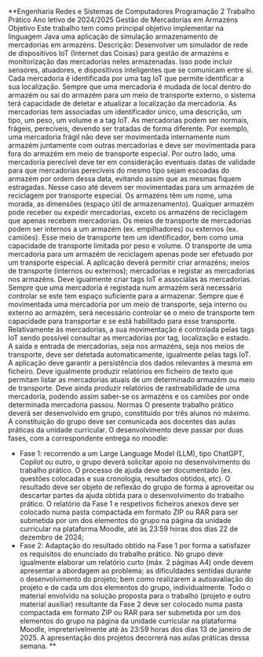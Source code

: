 **Engenharia Redes e Sistemas de Computadores
Programação 2
Trabalho Prático
Ano letivo de 2024/2025
Gestão de Mercadorias em Armazéns
Objetivo
Este trabalho tem como principal objetivo implementar na linguagem Java uma aplicação de
simulação armazenamento de mercadorias em armazéns.
Descrição:
Desenvolver um simulador de rede de dispositivos IoT (Internet das Coisas) para gestão de
armazéns e monitorização das mercadorias neles armazenadas. Isso pode incluir sensores,
atuadores, e dispositivos inteligentes que se comunicam entre si.
Cada mercadoria é identificada por uma tag IoT que permite identificar a sua localização.
Sempre que uma mercadoria é mudada de local dentro do armazém ou sai do armazém para
um meio de transporte externo, o sistema terá capacidade de detetar e atualizar a localização
da mercadoria.
As mercadorias tem associadas um identificador único, uma descrição, um tipo, um peso, um
volume e a tag IoT. As mercadorias podem ser normais, frágeis, perecíveis, devendo ser tratadas
de forma diferente. Por exemplo, uma mercadoria frágil não deve ser movimentada
internamente num armazém juntamente com outras mercadorias e deve ser movimentada para
fora do armazém em meio de transporte especial. Por outro lado, uma mercadoria perecível
deve ter em consideração eventuais datas de validade para que mercadorias perecíveis do
mesmo tipo sejam escoadas do armazém por ordem dessa data, evitando assim que as mesmas
fiquem estragadas. Nesse caso até devem ser movimentadas para um armazém de reciclagem
por transporte especial.
Os armazéns têm um nome, uma morada, as dimensões (espaço útil de armazenamento).
Qualquer armazém pode receber ou expedir mercadorias, exceto os armazéns de reciclagem
que apenas recebem mercadorias.
Os meios de transporte de mercadorias podem ser internos a um armazém (ex. empilhadores)
ou externos (ex. camiões). Esse meio de transporte tem um identificador, bem como uma
capacidade de transporte limitada por peso e volume. O transporte de uma mercadoria para um
armazém de reciclagem apenas pode ser efetuado por um transporte especial.
A aplicação deverá permitir criar armazéns; meios de transporte (internos ou externos);
mercadorias e registar as mercadorias nos armazéns. Deve igualmente criar tags IoT e associálas às mercadorias.
Sempre que uma mercadoria é registada num armazém será necessário controlar se este tem
espaço suficiente para a armazenar. Sempre que é movimentada uma mercadoria por um meio
de transporte, seja interno ou externo ao armazém, será necessário controlar se o meio de
transporte tem capacidade para transportar e se está habilitado para esse transporte.
Relativamente às mercadorias, a sua movimentação é controlada pelas tags IoT sendo possível
consultar as mercadorias por tag, localização e estado. A saída e entrada de mercadorias, seja
nos armazéns, seja nos meios de transporte, deve ser detetada automaticamente, igualmente
pelas tags IoT.
A aplicação deve garantir a persistência dos dados relevantes à mesma em ficheiro. Deve
igualmente produzir relatórios em ficheiro de texto que permitam listar as mercadorias atuais
de um determinado armazém ou meio de transporte. Deve ainda produzir relatórios de
rastreabilidade de uma mercadoria, podendo assim saber-se os armazéns e os camiões por onde
determinada mercadoria passou.
Normas
O presente trabalho prático deverá ser desenvolvido em grupo, constituído por três alunos no
máximo. A constituição do grupo deve ser comunicada aos docentes das aulas práticas da
unidade curricular.
O desenvolvimento deve passar por duas fases, com a correspondente entrega no moodle:
- Fase 1: recorrendo a um Large Language Model (LLM), tipo ChatGPT, Copilot ou outro, o grupo
deverá solicitar apoio no desenvolvimento do trabalho prático. O processo de ajuda deve ser
documentado (ex. questões colocadas e sua cronologia, resultados obtidos, etc). O resultado
deve ser objeto de reflexão do grupo de forma a aproveitar ou descartar partes da ajuda obtida
para o desenvolvimento do trabalho prático. O relatório da Fase 1 e respetivos ficheiros anexos
deve ser colocado numa pasta compactada em formato ZIP ou RAR para ser submetida por um
dos elementos do grupo na página da unidade curricular na plataforma Moodle, até às 23:59
horas dos dias 22 de dezembro de 2024;
- Fase 2: Adaptação do resultado obtido na Fase 1 por forma a satisfazer os requisitos do
enunciado do trabalho prático. No grupo deve igualmente elaborar um relatório curto (máx. 2
páginas A4) onde devem apresentar a abordagem ao problema; as dificuldades sentidas durante
o desenvolvimento do projeto; bem como realizarem a autoavaliação do projeto e de cada um
dos elementos do grupo, individualmente.
Todo o material envolvido na solução proposta para o trabalho (projeto e outro material auxiliar)
resultante da Fase 2 deve ser colocado numa pasta compactada em formato ZIP ou RAR para
ser submetida por um dos elementos do grupo na página da unidade curricular na plataforma
Moodle, impreterivelmente até às 23:59 horas dos dias 13 de janeiro de 2025. A apresentação
dos projetos decorrerá nas aulas práticas dessa semana.
**